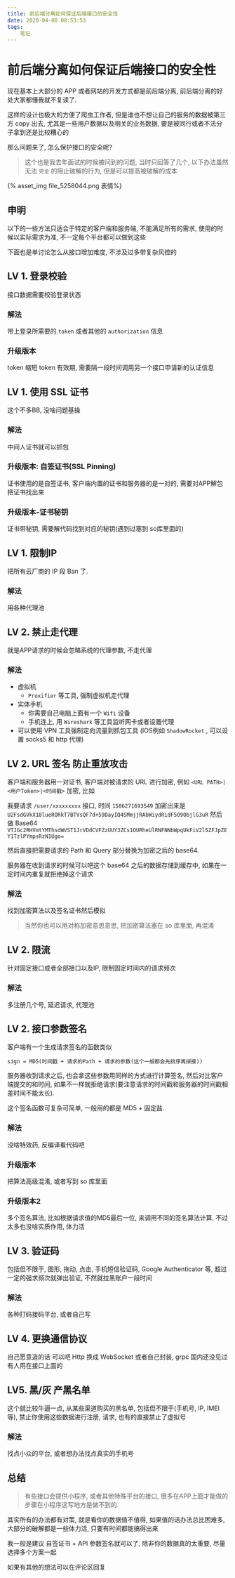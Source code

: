 ```yaml
---
title: 前后端分离如何保证后端接口的安全性
date: 2020-04-08 08:53:53
tags:
	笔记
---
```




# 前后端分离如何保证后端接口的安全性

现在基本上大部分的 APP 或者网站的开发方式都是前后端分离, 前后端分离的好处大家都懂我就不复读了. 

这样的设计也极大的方便了爬虫工作者, 但是谁也不想让自己的服务的数据被第三方 copy 出去, 尤其是一些用户数据以及相关的业务数据, 要是被同行或者不法分子拿到还是比较糟心的

那么问题来了, 怎么保护接口的安全呢?




> 这个也是我去年面试的时候被问到的问题, 当时只回答了几个, 以下办法虽然无法 `完全` 的阻止破解的行为, 但是可以提高被破解的成本



{% asset_img file_5258044.png 表情%}



<!--more-->







## 申明

以下的一些方法只适合于特定的客户端和服务端, 不能满足所有的需求, 使用的时候以实际需求为准, 不一定每个平台都可以做到这些

下面也是单讨论怎么从接口增加难度, 不涉及过多带复杂风控的



## LV 1. 登录校验

接口数据需要校验登录状态

### 解法

带上登录所需要的 `token` 或者其他的 `authorization` 信息

### 升级版本

token 缩短 token 有效期, 需要隔一段时间调用另一个接口申请新的认证信息





## LV 1. 使用 SSL 证书

这个不多BB, 没啥问题基操

### 解法

中间人证书就可以抓包

### 升级版本: 自签证书(SSL Pinning)

证书使用的是自签证书, 客户端内置的证书和服务器的是一对的,  需要对APP解包把证书找出来

### 升级版本-证书秘钥

证书带秘钥, 需要解代码找到对应的秘钥(遇到过塞到 so库里面的)





## LV 1. 限制IP

把所有云厂商的 IP 段 Ban 了.

### 解法

用各种代理池



## LV 2. 禁止走代理

就是APP请求的时候会忽略系统的代理参数, 不走代理

### 解法

* 虚拟机
  * `Proxifier` 等工具,  强制虚拟机走代理
* 实体手机
  * 你需要自己电脑上面有一个 `Wifi` 设备
  * 手机连上, 用 `Wireshark` 等工具监听网卡或者设置代理
* 可以使用 VPN 工具强制定向流量到抓包工具 (IOS例如 `ShadowRocket` , 可以设置 socks5 和 http 代理)





## LV 2. URL 签名 防止重放攻击

客户端和服务器用一对证书, 客户端对被请求的 URL 进行加密, 例如 `<URL PATH>|<用户Token>|<时间戳>` 加密, 比如

我要请求 `/user/xxxxxxxxx` 接口, 时间 `1586271693549` 加密出来是 `U2FsdGVkX18lueRORkT7BTVsQF7d+59DayIQ4SMmjjRAbWiydRidF5O9ObjlG3uR` 然后做 Base64 `VTJGc2RHVmtYMThsdWVST1JrVDdCVFZzUUY3ZCs1OURheUlRNFNNbWpqUkFiV2l5ZFJpZEY1TzlPYmpsRzN1Ugo=`

然后直接把需要请求的 Path 和 Query 部分替换为加密之后的 base64.

服务器在收到请求的时候可以吧这个 base64 之后的数据存储到缓存中, 如果在一定时间内重复就拒绝掉这个请求

### 解法

找到加密算法以及签名证书然后模拟

> 当然你也可以用对称加密意思意思, 把加密算法塞在 so 库里面, 再混淆 





## LV 2. 限流

针对固定接口或者全部接口以及IP, 限制固定时间内的请求频次

### 解法

多注册几个号, 延迟请求, 代理池



## LV 2. 接口参数签名

客户端有一个生成请求签名的函数类似

`sign = MD5(时间戳 + 请求的Path + 请求的参数(这个一般都会先排序再拼接)) `

服务器收到请求之后, 也会拿这些参数用同样的方式进行计算签名, 然后对比客户端提交的和时间, 如果不一样就拒绝请求(要注意请求的时间戳和服务器的时间戳相差时间不能太长).

这个签名函数可复杂可简单, 一般用的都是 MD5 + 固定盐. 

### 解法

没啥特效药, 反编译看代码吧

### 升级版本

把算法高级混淆, 或者写到 so 库里面

### 升级版本2

多个签名算法,  比如根据请求值的MD5最后一位, 来调用不同的签名算法计算,  不过太多也没啥实质作用, 体力活





## LV 3. 验证码

包括但不限于, 图形, 拖动, 点击, 手机短信验证码, Google Authenticator 等, 超过一定的强求频次就弹出验证, 不然就拉黑账户一段时间

### 解法

各种打码接码平台, 或者自己写



## LV 4. 更换通信协议

自己愿意造的话 可以吧 Http 换成 WebSocket 或者自己封装, grpc 国内还没见过有人用在接口上面的



## LV5. 黑/灰 产黑名单

这个就比较牛逼一点, 从某些渠道购买的黑名单, 包括但不限于(手机号, IP, IMEI等), 禁止你使用这些数据进行注册, 请求, 也有的直接禁止了虚拟号

### 解法

找点小众的平台, 或者想办法找点真实的手机号





## 总结

> 有些接口会提供小程序, 或者其他特殊平台的接口, 很多在APP上面才能做的步骤在小程序这写地方是做不到的. 
>



其实所有的办法都有对策, 就是看你的数据值不值得, 如果值的话办法总比困难多, 大部分的破解都是一些体力活, 只要有时间都能搞得出来

我一般是建议 自签证书 + API 参数签名就可以了, 除非你的数据真的太重要, 尽量选择多个方案一起

如果有其他的想法可以在评论区回复

